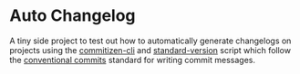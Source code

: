 # Auto Changelog

A tiny side project to test out how to automatically generate changelogs on
projects using the [commitizen-cli](https://github.com/commitizen/cz-cli) and
[standard-version](https://www.npmjs.com/package/standard-version) script which
follow the [conventional commits](https://www.conventionalcommits.org/en/about/)
standard for writing commit messages.

